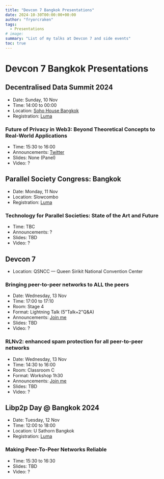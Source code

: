 ```yaml
---
title: "Devcon 7 Bangkok Presentations"
date: 2024-10-30T00:00:00+00:00
author: "fryorcraken"
tags:
  - Presentations
# image: 
summary: "List of my talks at Devcon 7 and side events"
toc: true
---
```


# Devcon 7 Bangkok Presentations

## Decentralised Data Summit 2024

- Date: Sunday, 10 Nov
- Time: 14:00 to  00:00
- Location: [Soho House Bangkok](https://www.sohohouse.com/es/houses/soho-house-bangkok)
- Registration: [Luma](https://lu.ma/ysjjjaxa)

### Future of Privacy in Web3: Beyond Theoretical Concepts to Real-World Applications

- Time: 15:30 to 16:00
- Announcements: [Twitter](https://x.com/Codex_storage/status/1849536546430464431)
- Slides: None (Panel)
- Video: ?

## Parallel Society Congress: Bangkok

- Date: Monday, 11 Nov
- Location: Slowcombo
- Registration: [Luma](https://lu.ma/psc1?tk=G6mWsf)

### Technology for Parallel Societies: State of the Art and Future

- Time: TBC
- Announcements: ?
- Slides: TBD
- Video: ?

## Devcon 7

- Location: QSNCC — Queen Sirikit National Convention Center

### Bringing peer-to-peer networks to ALL the peers

- Date: Wednesday, 13 Nov
- Time: 17:00 to 17:10
- Room: Stage 4
- Format: Lightning Talk (5"Talk+2"Q&A)
- Announcements: [Join me](https://devcon.org/en/sea/schedule/PREYYS/)
- Slides: TBD
- Video: ?

### RLNv2: enhanced spam protection for all peer-to-peer networks

- Date: Wednesday, 13 Nov
- Time: 14:30 to 16:00
- Room: Classroom C
- Format: Workshop 1h30
- Announcements: [Join me](https://devcon.org/en/sea/schedule/ZFJXFP/)
- Slides: TBD
- Video: ?

## Libp2p Day @ Bangkok 2024

- Date: Tuesday, 12 Nov
- Time: 12:00 to 18:00
- Location: U Sathorn Bangkok
- Registration: [Luma](https://lu.ma/d7kx0r2s)

### Making Peer-To-Peer Networks Reliable

- Time: 15:30 to 16:30
- Slides: TBD
- Video: ?